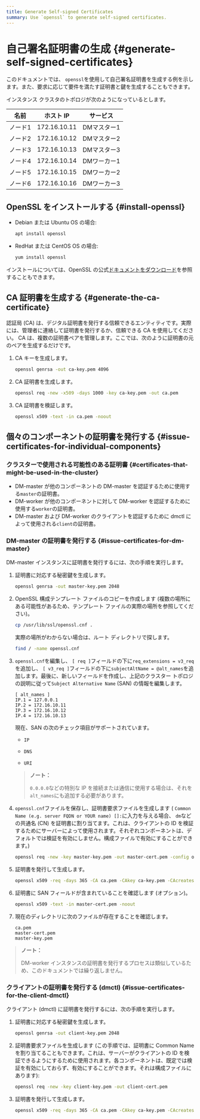 ```yaml
---
title: Generate Self-signed Certificates
summary: Use `openssl` to generate self-signed certificates.
---
```


# 自己署名証明書の生成 {#generate-self-signed-certificates}

このドキュメントでは、 `openssl`を使用して自己署名証明書を生成する例を示します。また、要求に応じて要件を満たす証明書と鍵を生成することもできます。

インスタンス クラスタのトポロジが次のようになっているとします。

| 名前   | ホスト IP       | サービス    |
| ---- | ------------ | ------- |
| ノード1 | 172.16.10.11 | DMマスター1 |
| ノード2 | 172.16.10.12 | DMマスター2 |
| ノード3 | 172.16.10.13 | DMマスター3 |
| ノード4 | 172.16.10.14 | DMワーカー1 |
| ノード5 | 172.16.10.15 | DMワーカー2 |
| ノード6 | 172.16.10.16 | DMワーカー3 |

## OpenSSL をインストールする {#install-openssl}

-   Debian または Ubuntu OS の場合:

    
    ```bash
    apt install openssl
    ```

-   RedHat または CentOS OS の場合:

    
    ```bash
    yum install openssl
    ```

インストールについては、OpenSSL の公式[ドキュメントをダウンロード](https://www.openssl.org/source/)を参照することもできます。

## CA 証明書を生成する {#generate-the-ca-certificate}

認証局 (CA) は、デジタル証明書を発行する信頼できるエンティティです。実際には、管理者に連絡して証明書を発行するか、信頼できる CA を使用してください。 CA は、複数の証明書ペアを管理します。ここでは、次のように証明書の元のペアを生成するだけです。

1.  CA キーを生成します。

    
    ```bash
    openssl genrsa -out ca-key.pem 4096
    ```

2.  CA 証明書を生成します。

    
    ```bash
    openssl req -new -x509 -days 1000 -key ca-key.pem -out ca.pem
    ```

3.  CA 証明書を検証します。

    
    ```bash
    openssl x509 -text -in ca.pem -noout
    ```

## 個々のコンポーネントの証明書を発行する {#issue-certificates-for-individual-components}

### クラスターで使用される可能性のある証明書 {#certificates-that-might-be-used-in-the-cluster}

-   DM-master が他のコンポーネントの DM-master を認証するために使用する`master`の証明書。
-   DM-worker が他のコンポーネントに対して DM-worker を認証するために使用する`worker`の証明書。
-   DM-master および DM-worker のクライアントを認証するために dmctl によって使用される`client`の証明書。

### DM-master の証明書を発行する {#issue-certificates-for-dm-master}

DM-master インスタンスに証明書を発行するには、次の手順を実行します。

1.  証明書に対応する秘密鍵を生成します。

    
    ```bash
    openssl genrsa -out master-key.pem 2048
    ```

2.  OpenSSL 構成テンプレート ファイルのコピーを作成します (複数の場所にある可能性があるため、テンプレート ファイルの実際の場所を参照してください)。

    
    ```bash
    cp /usr/lib/ssl/openssl.cnf .
    ```

    実際の場所がわからない場合は、ルート ディレクトリで探します。

    ```bash
    find / -name openssl.cnf
    ```

3.  `openssl.cnf`を編集し、 `[ req ]`フィールドの下に`req_extensions = v3_req`を追加し、 `[ v3_req ]`フィールドの下に`subjectAltName = @alt_names`を追加します。最後に、新しいフィールドを作成し、上記のクラスター トポロジの説明に従って`Subject Alternative Name` (SAN) の情報を編集します。

    ```
    [ alt_names ]
    IP.1 = 127.0.0.1
    IP.2 = 172.16.10.11
    IP.3 = 172.16.10.12
    IP.4 = 172.16.10.13
    ```

    現在、SAN の次のチェック項目がサポートされています。

    -   `IP`

    -   `DNS`

    -   `URI`

    > **ノート：**
    >
    > `0.0.0.0`などの特別な IP を接続または通信に使用する場合は、それを`alt_names`にも追加する必要があります。

4.  `openssl.cnf`ファイルを保存し、証明書要求ファイルを生成します ( `Common Name (e.g. server FQDN or YOUR name) []:`に入力を与える場合、 `dm`などの共通名 (CN) を証明書に割り当てます。これは、クライアントの ID を検証するためにサーバーによって使用されます。それぞれコンポーネントは、デフォルトでは検証を有効にしません。構成ファイルで有効にすることができます。)

    
    ```bash
    openssl req -new -key master-key.pem -out master-cert.pem -config openssl.cnf
    ```

5.  証明書を発行して生成します。

    
    ```bash
    openssl x509 -req -days 365 -CA ca.pem -CAkey ca-key.pem -CAcreateserial -in master-cert.pem -out master-cert.pem -extensions v3_req -extfile openssl.cnf
    ```

6.  証明書に SAN フィールドが含まれていることを確認します (オプション)。

    
    ```bash
    openssl x509 -text -in master-cert.pem -noout
    ```

7.  現在のディレクトリに次のファイルが存在することを確認します。

    ```
    ca.pem
    master-cert.pem
    master-key.pem
    ```

> **ノート：**
>
> DM-worker インスタンスの証明書を発行するプロセスは類似しているため、このドキュメントでは繰り返しません。

### クライアントの証明書を発行する (dmctl) {#issue-certificates-for-the-client-dmctl}

クライアント (dmctl) に証明書を発行するには、次の手順を実行します。

1.  証明書に対応する秘密鍵を生成します。

    
    ```bash
    openssl genrsa -out client-key.pem 2048
    ```

2.  証明書要求ファイルを生成します (この手順では、証明書に Common Name を割り当てることもできます。これは、サーバーがクライアントの ID を検証できるようにするために使用されます。各コンポーネントは、既定では検証を有効にしておらず、有効にすることができます。それは構成ファイルにあります):

    
    ```bash
    openssl req -new -key client-key.pem -out client-cert.pem
    ```

3.  証明書を発行して生成します。

    
    ```bash
    openssl x509 -req -days 365 -CA ca.pem -CAkey ca-key.pem -CAcreateserial -in client-cert.pem -out client-cert.pem
    ```
